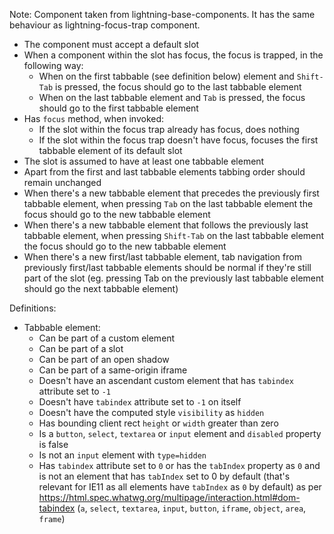 Note: Component taken from lightning-base-components. It has the same behaviour as lightning-focus-trap component.

-   The component must accept a default slot
-   When a component within the slot has focus, the focus is trapped, in the following way:
    -   When on the first tabbable (see definition below) element and `Shift-Tab` is pressed, the focus should go to the last tabbable element
    -   When on the last tabbable element and `Tab` is pressed, the focus should go to the first tabbable element
-   Has `focus` method, when invoked:
    -   If the slot within the focus trap already has focus, does nothing
    -   If the slot within the focus trap doesn't have focus, focuses the first tabbable element of its default slot
-   The slot is assumed to have at least one tabbable element
-   Apart from the first and last tabbable elements tabbing order should remain unchanged
-   When there's a new tabbable element that precedes the previously first tabbable element, when pressing `Tab` on the last tabbable element the focus should go to the new tabbable element
-   When there's a new tabbable element that follows the previously last tabbable element, when pressing `Shift-Tab` on the last tabbable element the focus should go to the new tabbable element
-   When there's a new first/last tabbable element, tab navigation from previously first/last tabbable elements should be normal if they're still part of the slot (eg. pressing Tab on the previously last tabbable element should go the next tabbable element)

Definitions:

-   Tabbable element:
    -   Can be part of a custom element
    -   Can be part of a slot
    -   Can be part of an open shadow
    -   Can be part of a same-origin iframe
    -   Doesn't have an ascendant custom element that has `tabindex` attribute set to `-1`
    -   Doesn't have `tabindex` attribute set to `-1` on itself
    -   Doesn't have the computed style `visibility` as `hidden`
    -   Has bounding client rect `height` or `width` greater than zero
    -   Is a `button`, `select`, `textarea` or `input` element and `disabled` property is false
    -   Is not an `input` element with `type=hidden`
    -   Has `tabindex` attribute set to `0` or has the `tabIndex` property as `0` and is not an element that has `tabIndex` set to 0 by default (that's relevant for IE11 as all elements have `tabIndex` as `0` by default) as per
        https://html.spec.whatwg.org/multipage/interaction.html#dom-tabindex
        (`a`, `select`, `textarea`, `input`, `button`, `iframe`, `object`, `area`, `frame`)
